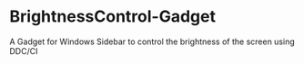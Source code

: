 # BrightnessControl-Gadget
A Gadget for Windows Sidebar to control the brightness of the screen using DDC/CI
